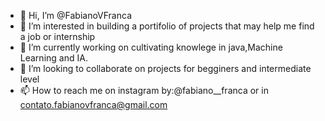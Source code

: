- 👋 Hi, I’m @FabianoVFranca
- 👀 I’m interested in building a portifolio of projects that may help me find a job or internship
- 🌱 I’m currently working on cultivating knowlege in java,Machine Learning and IA.
- 💞️ I’m looking to collaborate on projects for begginers and intermediate level
- 📫 How to reach me on instagram by:@fabiano__franca or in contato.fabianovfranca@gmail.com

<!---
FabianoVFranca/FabianoVFranca is a ✨ special ✨ repository because its `README.md` (this file) appears on your GitHub profile.
You can click the Preview link to take a look at your changes.
--->
